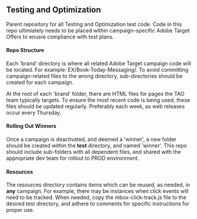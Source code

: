 # <h2>Testing and Optimization</h2>
Parent repository for all Testing and Optimization test code. Code in this repo ultimiately needs to be placed within campaign-specific Adobe Target Offers to enusre compliance with test plans.

<h4>Repo Structure</h4>
Each 'brand' directory is where all related Adobe Target campaign code will be located. For example: EX/Book-Today-Messaging/. To avoid committing campaign-related files to the wrong directory, sub-directories should be created for each campaign.

At the root of each 'brand' folder, there are HTML files for pages the TAO team typically targets. To ensure the most recent code is being used, these files should be updated regularly. Preferably each week, as web releases occur every Thursday.

<h4>Rolling Out Winners</h4>
Once a campaign is deactivated, and deemed a 'winner', a new folder should be created within the <b>test</b> directory, and named 'winner'. This repo should include sub-folders with all dependent files, and shared with the appropriate dev team for rollout to PROD environment.

<h4>Resources</h4>
The resources directory contains items which can be reused, as needed, in <b>any</b> campaign. For example, there may be instances when click events will need to be tracked. When needed, copy the mbox-click-track.js file to the desired test directory, and adhere to comments for specific instructions for proper use.


